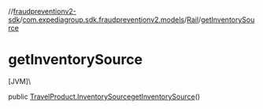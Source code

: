 //[fraudpreventionv2-sdk](../../../index.md)/[com.expediagroup.sdk.fraudpreventionv2.models](../index.md)/[Rail](index.md)/[getInventorySource](get-inventory-source.md)

# getInventorySource

[JVM]\

public [TravelProduct.InventorySource](../-travel-product/-inventory-source/index.md)[getInventorySource](get-inventory-source.md)()
